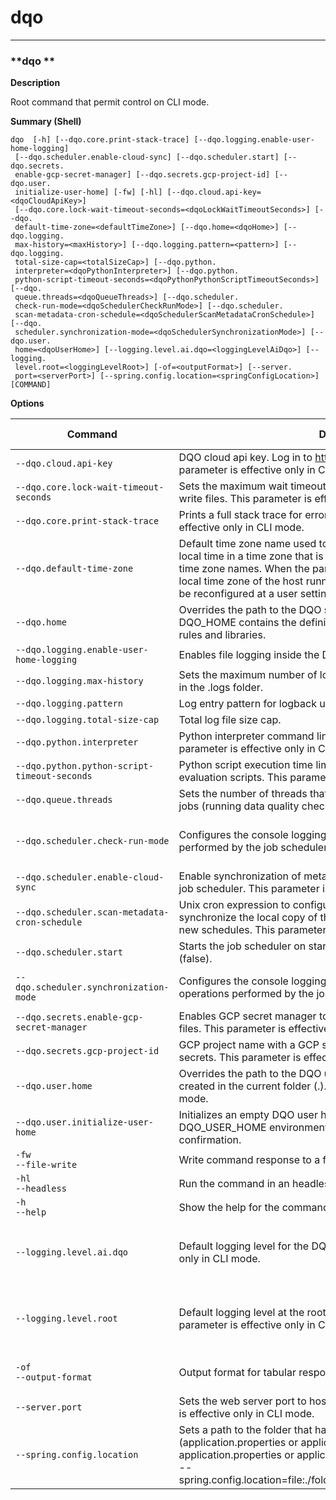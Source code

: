 # dqo

___
### **dqo **

**Description**

Root command that permit control on CLI mode.

**Summary (Shell)**
```
dqo  [-h] [--dqo.core.print-stack-trace] [--dqo.logging.enable-user-home-logging]
 [--dqo.scheduler.enable-cloud-sync] [--dqo.scheduler.start] [--dqo.secrets.
 enable-gcp-secret-manager] [--dqo.secrets.gcp-project-id] [--dqo.user.
 initialize-user-home] [-fw] [-hl] [--dqo.cloud.api-key=<dqoCloudApiKey>]
 [--dqo.core.lock-wait-timeout-seconds=<dqoLockWaitTimeoutSeconds>] [--dqo.
 default-time-zone=<defaultTimeZone>] [--dqo.home=<dqoHome>] [--dqo.logging.
 max-history=<maxHistory>] [--dqo.logging.pattern=<pattern>] [--dqo.logging.
 total-size-cap=<totalSizeCap>] [--dqo.python.
 interpreter=<dqoPythonInterpreter>] [--dqo.python.
 python-script-timeout-seconds=<dqoPythonPythonScriptTimeoutSeconds>] [--dqo.
 queue.threads=<dqoQueueThreads>] [--dqo.scheduler.
 check-run-mode=<dqoSchedulerCheckRunMode>] [--dqo.scheduler.
 scan-metadata-cron-schedule=<dqoSchedulerScanMetadataCronSchedule>] [--dqo.
 scheduler.synchronization-mode=<dqoSchedulerSynchronizationMode>] [--dqo.user.
 home=<dqoUserHome>] [--logging.level.ai.dqo=<loggingLevelAiDqo>] [--logging.
 level.root=<loggingLevelRoot>] [-of=<outputFormat>] [--server.
 port=<serverPort>] [--spring.config.location=<springConfigLocation>] [COMMAND]

```


**Options**  
  
| Command | Description | Is it required? | Accepted values |
|---------|-------------|-----------------|-----------------|
|`--dqo.cloud.api-key`<br/>|DQO cloud api key. Log in to https://cloud.dqo.ai/ to get the key. This parameter is effective only in CLI mode.| ||
|`--dqo.core.lock-wait-timeout-seconds`<br/>|Sets the maximum wait timeout in seconds to obtain a lock to read or write files. This parameter is effective only in CLI mode.| ||
|`--dqo.core.print-stack-trace`<br/>|Prints a full stack trace for errors on the console. This parameter is effective only in CLI mode.| ||
|`--dqo.default-time-zone`<br/>|Default time zone name used to convert the server&#x27;s local dates to a local time in a time zone that is relevant for the user. Use official IANA time zone names. When the parameter is not configured, DQO uses the local time zone of the host running the application. The time zone could be reconfigured at a user settings level.| ||
|`--dqo.home`<br/>|Overrides the path to the DQO system home (DQO_HOME). The default DQO_HOME contains the definition of built-in data quality sensors, rules and libraries.| ||
|`--dqo.logging.enable-user-home-logging`<br/>|Enables file logging inside the DQO User Home&#x27;s .logs folder.| ||
|`--dqo.logging.max-history`<br/>|Sets the maximum number of log files that could be stored (archived) in the .logs folder.| ||
|`--dqo.logging.pattern`<br/>|Log entry pattern for logback used for writing log entries.| ||
|`--dqo.logging.total-size-cap`<br/>|Total log file size cap.| ||
|`--dqo.python.interpreter`<br/>|Python interpreter command line name, like &#x27;python&#x27; or &#x27;python3&#x27;. This parameter is effective only in CLI mode.| ||
|`--dqo.python.python-script-timeout-seconds`<br/>|Python script execution time limit in seconds for running jinja2 and rule evaluation scripts. This parameter is effective only in CLI mode.| ||
|`--dqo.queue.threads`<br/>|Sets the number of threads that the job queue creates for processing jobs (running data quality checks, importing metadata, etc.). | ||
|`--dqo.scheduler.check-run-mode`<br/>|Configures the console logging mode for the &#x27;&quot;check run&quot; jobs performed by the job scheduler in the background.| |silent<br/>summary<br/>info<br/>debug<br/>|
|`--dqo.scheduler.enable-cloud-sync`<br/>|Enable synchronization of metadata and results with DQO Cloud in the job scheduler. This parameter is effective only in CLI mode.| ||
|`--dqo.scheduler.scan-metadata-cron-schedule`<br/>|Unix cron expression to configure how often the scheduler will synchronize the local copy of the metadata with DQO Cloud and detect new schedules. This parameter is effective only in CLI mode.| ||
|`--dqo.scheduler.start`<br/>|Starts the job scheduler on startup (true) or disables the job scheduler (false).| ||
|`--dqo.scheduler.synchronization-mode`<br/>|Configures the console logging mode for the &#x27;&quot;cloud sync all&quot; operations performed by the job scheduler in the background.| |silent<br/>summary<br/>debug<br/>|
|`--dqo.secrets.enable-gcp-secret-manager`<br/>|Enables GCP secret manager to resolve parameters like null in the yaml files. This parameter is effective only in CLI mode.| ||
|`--dqo.secrets.gcp-project-id`<br/>|GCP project name with a GCP secret manager enabled to pull the secrets. This parameter is effective only in CLI mode.| ||
|`--dqo.user.home`<br/>|Overrides the path to the DQO user home. The default user home is created in the current folder (.). This parameter is effective only in CLI mode.| ||
|`--dqo.user.initialize-user-home`<br/>|Initializes an empty DQO user home (identified by the DQO_USER_HOME environment variable) without asking the user for confirmation.| ||
|`-fw`<br/>`--file-write`<br/>|Write command response to a file| ||
|`-hl`<br/>`--headless`<br/>|Run the command in an headless (no user input allowed) mode| ||
|`-h`<br/>`--help`<br/>|Show the help for the command and parameters| ||
|`--logging.level.ai.dqo`<br/>|Default logging level for the DQO runtime. This parameter is effective only in CLI mode.| |ERROR<br/>WARN<br/>INFO<br/>DEBUG<br/>TRACE<br/>|
|`--logging.level.root`<br/>|Default logging level at the root level of the logging hierarchy. This parameter is effective only in CLI mode.| |ERROR<br/>WARN<br/>INFO<br/>DEBUG<br/>TRACE<br/>|
|`-of`<br/>`--output-format`<br/>|Output format for tabular responses| |TABLE<br/>CSV<br/>JSON<br/>|
|`--server.port`<br/>|Sets the web server port to host the DQO local web UI. This parameter is effective only in CLI mode.| ||
|`--spring.config.location`<br/>|Sets a path to the folder that has the spring configuration files (application.properties or application.yml) or directly to an application.properties or application.yml file. The format of this value is: --spring.config.location&#x3D;file:./foldername/,file:./alternativeapplication.yml| ||


